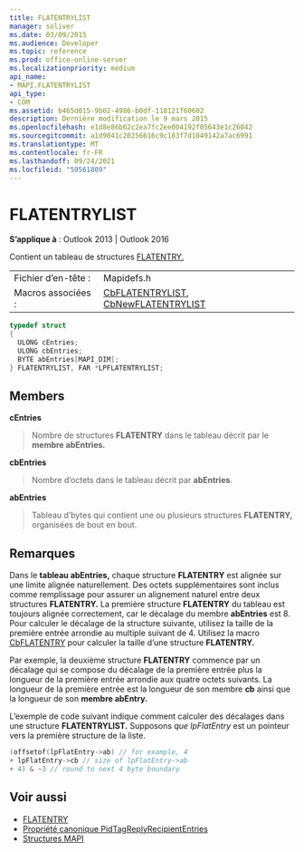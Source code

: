```yaml
---
title: FLATENTRYLIST
manager: soliver
ms.date: 03/09/2015
ms.audience: Developer
ms.topic: reference
ms.prod: office-online-server
ms.localizationpriority: medium
api_name:
- MAPI.FLATENTRYLIST
api_type:
- COM
ms.assetid: b465d015-9b62-4986-b0df-118121f60602
description: Dernière modification le 9 mars 2015
ms.openlocfilehash: e1d8e86b62c2ea7fc2ee004192f05643e1c26042
ms.sourcegitcommit: a1d9041c20256616c9c183f7d1049142a7ac6991
ms.translationtype: MT
ms.contentlocale: fr-FR
ms.lasthandoff: 09/24/2021
ms.locfileid: "59561809"
---
```

# <a name="flatentrylist"></a>FLATENTRYLIST

**S’applique à** : Outlook 2013 | Outlook 2016 
  
Contient un tableau de structures [FLATENTRY.](flatentry.md) 
  
|||
|:-----|:-----|
|Fichier d’en-tête :  <br/> |Mapidefs.h  <br/> |
|Macros associées :  <br/> |[CbFLATENTRYLIST](cbflatentrylist.md), [CbNewFLATENTRYLIST](cbnewflatentrylist.md) <br/> |
   
```cpp
typedef struct
{
  ULONG cEntries;
  ULONG cbEntries;
  BYTE abEntries[MAPI_DIM];
} FLATENTRYLIST, FAR *LPFLATENTRYLIST;

```

## <a name="members"></a>Members

**cEntries**
  
> Nombre de structures **FLATENTRY** dans le tableau décrit par le **membre abEntries.** 
    
**cbEntries**
  
> Nombre d’octets dans le tableau décrit par **abEntries**. 
    
**abEntries**
  
> Tableau d’bytes qui contient une ou plusieurs structures **FLATENTRY,** organisées de bout en bout. 
    
## <a name="remarks"></a>Remarques

Dans le **tableau abEntries,** chaque structure **FLATENTRY** est alignée sur une limite alignée naturellement. Des octets supplémentaires sont inclus comme remplissage pour assurer un alignement naturel entre deux structures **FLATENTRY.** La première structure **FLATENTRY** du tableau est toujours alignée correctement, car le décalage du membre **abEntries** est 8. Pour calculer le décalage de la structure suivante, utilisez la taille de la première entrée arrondie au multiple suivant de 4. Utilisez la macro [CbFLATENTRY](cbflatentry.md) pour calculer la taille d’une structure **FLATENTRY.** 
  
Par exemple, la deuxième structure **FLATENTRY** commence par un décalage qui se compose du décalage de la première entrée plus la longueur de la première entrée arrondie aux quatre octets suivants. La longueur de la première entrée est la longueur de son membre **cb** ainsi que la longueur de son **membre abEntry.** 
  
L’exemple de code suivant indique comment calculer des décalages dans une structure **FLATENTRYLIST.** Supposons  _que lpFlatEntry_ est un pointeur vers la première structure de la liste. 
  
```cpp
(offsetof(lpFlatEntry->ab) // for example, 4
+ lpFlatEntry->cb // size of lpFlatEntry->ab 
+ 4) & ~3 // round to next 4 byte boundary
```

## <a name="see-also"></a>Voir aussi

- [FLATENTRY](flatentry.md)
- [Propriété canonique PidTagReplyRecipientEntries](pidtagreplyrecipiententries-canonical-property.md)
- [Structures MAPI](mapi-structures.md)

